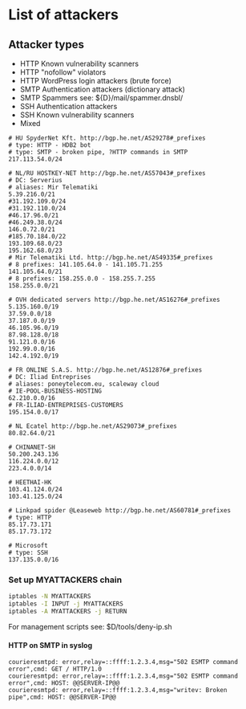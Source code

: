 # List of attackers

## Attacker types

- HTTP Known vulnerability scanners
- HTTP "nofollow" violators
- HTTP WordPress login attackers (brute force)
- SMTP Authentication attackers (dictionary attack)
- SMTP Spammers see: ${D}/mail/spammer.dnsbl/
- SSH  Authentication attackers
- SSH  Known vulnerability scanners
- Mixed

```
# HU SpyderNet Kft. http://bgp.he.net/AS29278#_prefixes
# type: HTTP - HDB2 bot
# type: SMTP - broken pipe, ?HTTP commands in SMTP
217.113.54.0/24

# NL/RU HOSTKEY-NET http://bgp.he.net/AS57043#_prefixes
# DC: Serverius
# aliases: Mir Telematiki
5.39.216.0/21
#31.192.109.0/24
#31.192.110.0/24
#46.17.96.0/21
#46.249.38.0/24
146.0.72.0/21
#185.70.184.0/22
193.109.68.0/23
195.162.68.0/23
# Mir Telematiki Ltd. http://bgp.he.net/AS49335#_prefixes
# 8 prefixes: 141.105.64.0 - 141.105.71.255
141.105.64.0/21
# 8 prefixes: 158.255.0.0 - 158.255.7.255
158.255.0.0/21

# OVH dedicated servers http://bgp.he.net/AS16276#_prefixes
5.135.160.0/19
37.59.0.0/18
37.187.0.0/19
46.105.96.0/19
87.98.128.0/18
91.121.0.0/16
192.99.0.0/16
142.4.192.0/19

# FR ONLINE S.A.S. http://bgp.he.net/AS12876#_prefixes
# DC: Iliad Entreprises
# aliases: poneytelecom.eu, scaleway cloud
# IE-POOL-BUSINESS-HOSTING
62.210.0.0/16
# FR-ILIAD-ENTREPRISES-CUSTOMERS
195.154.0.0/17

# NL Ecatel http://bgp.he.net/AS29073#_prefixes
80.82.64.0/21

# CHINANET-SH
50.200.243.136
116.224.0.0/12
223.4.0.0/14

# HEETHAI-HK
103.41.124.0/24
103.41.125.0/24

# Linkpad spider @Leaseweb http://bgp.he.net/AS60781#_prefixes
# type: HTTP
85.17.73.171
85.17.73.172

# Microsoft
# type: SSH
137.135.0.0/16
```

### Set up MYATTACKERS chain

```bash
iptables -N MYATTACKERS
iptables -I INPUT -j MYATTACKERS
iptables -A MYATTACKERS -j RETURN
```

For management scripts see: $D/tools/deny-ip.sh

#### HTTP on SMTP in syslog

```
courieresmtpd: error,relay=::ffff:1.2.3.4,msg="502 ESMTP command error",cmd: GET / HTTP/1.0
courieresmtpd: error,relay=::ffff:1.2.3.4,msg="502 ESMTP command error",cmd: HOST: @@SERVER-IP@@
courieresmtpd: error,relay=::ffff:1.2.3.4,msg="writev: Broken pipe",cmd: HOST: @@SERVER-IP@@
```
